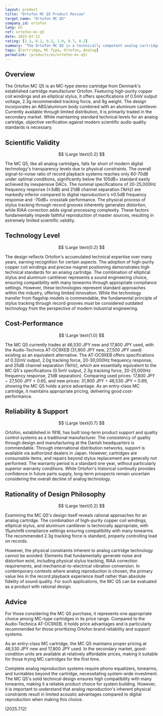 ```yaml
---
layout: product
title: "Ortofon MC Q5 Product Review"
target_name: "Ortofon MC Q5"
company_id: ortofon
lang: en
ref: ortofon-mc-q5
date: 2025-07-12
rating: [2.3, 0.2, 0.2, 1.0, 0.7, 0.2]
summary: "The Ortofon MC Q5 is a technically competent analog cartridge that achieves nearly equivalent cost-performance to the Audio-Technica AT-OC9XEB. While appropriately priced as an entry-class MC cartridge, its scientific validity is limited due to the inherent physical constraints of analog reproduction."
tags: [Cartridge, MC-Type, Ortofon, Analog]
permalink: /products/en/ortofon-mc-q5/
---
```


## Overview

The Ortofon MC Q5 is an MC-type stereo cartridge from Denmark's established cartridge manufacturer Ortofon. Featuring high-purity copper coil windings and an elliptical stylus, it offers specifications of 0.5mV output voltage, 2.3g recommended tracking force, and 9g weight. The design incorporates an ABS/aluminum body combined with an aluminum cantilever. Currently available through limited distribution, it is primarily traded in the secondary market. While maintaining standard technical levels for an analog cartridge, objective verification against modern scientific audio quality standards is necessary.

## Scientific Validity

$$ \Large \text{0.2} $$

The MC Q5, like all analog cartridges, falls far short of modern digital technology's transparency levels due to physical constraints. The overall signal-to-noise ratio of record playback systems reaches only 60-70dB under optimal conditions, significantly below the 105dB+ standard easily achieved by inexpensive DACs. The nominal specifications of 20-25,000Hz frequency response (±3dB) and 21dB channel separation (1kHz) are markedly inferior compared to digital reproduction's ±0.5dB frequency response and -70dB+ crosstalk performance. The physical process of stylus tracking through record grooves inherently generates distortion, while RIAA correction adds signal processing complexity. These factors fundamentally impede faithful reproduction of master sources, resulting in extremely limited scientific validity.

## Technology Level

$$ \Large \text{0.2} $$

The design reflects Ortofon's accumulated technical expertise over many years, earning recognition for certain aspects. The adoption of high-purity copper coil windings and precise magnet positioning demonstrates high technical standards for an analog cartridge. The combination of elliptical stylus and aluminum cantilever represents a sound engineering choice, ensuring compatibility with many tonearms through appropriate compliance settings. However, these technologies represent standard approaches within the industry, offering limited innovation. While the technology transfer from flagship models is commendable, the fundamental principle of stylus tracking through record grooves must be considered outdated technology from the perspective of modern industrial engineering.

## Cost-Performance

$$ \Large \text{1.0} $$

The MC Q5 currently trades at 46,530 JPY new and 17,800 JPY used, with the Audio-Technica AT-OC9XEB (31,900 JPY new, 27,500 JPY used) existing as an equivalent alternative. The AT-OC9XEB offers specifications of 0.32mV output, 2.0g tracking force, 20-30,000Hz frequency response, and 25dB channel separation (1kHz), which are essentially equivalent to the MC Q5's specifications (0.5mV output, 2.3g tracking force, 20-25,000Hz frequency response, 21dB separation). Comparing used prices: 17,800 JPY ÷ 27,500 JPY = 0.65, and new prices: 31,900 JPY ÷ 46,530 JPY = 0.69, showing the MC Q5 holds a price advantage. As an entry-class MC cartridge, it maintains appropriate pricing, delivering good cost-performance.

## Reliability & Support

$$ \Large \text{0.7} $$

Ortofon, established in 1918, has built long-term product support and quality control systems as a traditional manufacturer. The consistency of quality through design and manufacturing at the Danish headquarters is commendable. Through international distribution networks, support is available via authorized dealers in Japan. However, cartridges are consumable items, and repairs beyond stylus replacement are generally not performed. The warranty period is a standard one year, without particularly superior warranty conditions. While Ortofon's historical continuity provides confidence in future parts supply, long-term prospects remain uncertain considering the overall decline of analog technology.

## Rationality of Design Philosophy

$$ \Large \text{0.2} $$

Examining the MC Q5's design itself reveals rational approaches for an analog cartridge. The combination of high-purity copper coil windings, elliptical stylus, and aluminum cantilever is technically appropriate, with 15μm/mN compliance settings ensuring compatibility with many tonearms. The recommended 2.3g tracking force is standard, properly controlling load on records.

However, the physical constraints inherent to analog cartridge technology cannot be avoided. Elements that fundamentally generate noise and distortion exist, including physical stylus tracking, RIAA correction requirements, and mechanical-to-electrical vibration conversion. In contemporary contexts where analog reproduction is chosen, the primary value lies in the record playback experience itself rather than absolute fidelity of sound quality. For such applications, the MC Q5 can be evaluated as a product with rational design.

## Advice

For those considering the MC Q5 purchase, it represents one appropriate choice among MC-type cartridges in its price range. Compared to the Audio-Technica AT-OC9XEB, it holds price advantages and is particularly recommended for those prioritizing Ortofon brand reliability and support systems.

As an entry-class MC cartridge, the MC Q5 maintains proper pricing at 46,530 JPY new and 17,800 JPY used. In the secondary market, good-condition units are available at relatively affordable prices, making it suitable for those trying MC cartridges for the first time.

Complete analog reproduction systems require phono equalizers, tonearms, and turntables beyond the cartridge, necessitating system-wide investment. The MC Q5's solid technical design ensures high compatibility with many tonearms, making it a reliable product choice for system building. However, it is important to understand that analog reproduction's inherent physical constraints result in limited acoustic advantages compared to digital reproduction when making this choice.

(2025.7.12)
